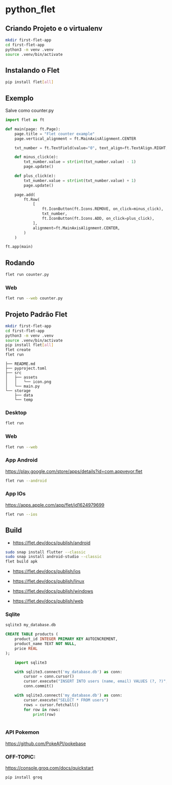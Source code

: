 # python_flet

## Criando Projeto e o virtualenv

```sh
mkdir first-flet-app
cd first-flet-app
python3 -m venv .venv
source .venv/bin/activate
```


## Instalando o Flet

```sh
pip install flet[all]
```


## Exemplo

Salve como counter.py

```python
import flet as ft

def main(page: ft.Page):
    page.title = "Flet counter example"
    page.vertical_alignment = ft.MainAxisAlignment.CENTER

    txt_number = ft.TextField(value="0", text_align=ft.TextAlign.RIGHT, width=100)

    def minus_click(e):
        txt_number.value = str(int(txt_number.value) - 1)
        page.update()

    def plus_click(e):
        txt_number.value = str(int(txt_number.value) + 1)
        page.update()

    page.add(
        ft.Row(
            [
                ft.IconButton(ft.Icons.REMOVE, on_click=minus_click),
                txt_number,
                ft.IconButton(ft.Icons.ADD, on_click=plus_click),
            ],
            alignment=ft.MainAxisAlignment.CENTER,
        )
    )

ft.app(main)
```

## Rodando


```sh
flet run counter.py
```

### Web

```sh
flet run --web counter.py
```

## Projeto Padrão Flet

```sh
mkdir first-flet-app
cd first-flet-app
python3 -m venv .venv
source .venv/bin/activate
pip install flet[all]
flet create
flet run
```

```
├── README.md
├── pyproject.toml
├── src
│   ├── assets
│   │   └── icon.png
│   └── main.py
└── storage
    ├── data
    └── temp
```

### Desktop

```sh
flet run
```

### Web

```sh
flet run --web
```

### App Android

https://play.google.com/store/apps/details?id=com.appveyor.flet

```sh
flet run --android
```

### App IOs

https://apps.apple.com/app/flet/id1624979699

```sh
flet run --ios
```

## Build

* https://flet.dev/docs/publish/android

```sh
sudo snap install flutter --classic
sudo snap install android-studio --classic
flet build apk
```

* https://flet.dev/docs/publish/ios

* https://flet.dev/docs/publish/linux

* https://flet.dev/docs/publish/windows

* https://flet.dev/docs/publish/web

### Sqlite

```sh
sqlite3 my_database.db
```

```sql
CREATE TABLE products (
    product_id INTEGER PRIMARY KEY AUTOINCREMENT,
    product_name TEXT NOT NULL,
    price REAL
);
```

```python
    import sqlite3

    with sqlite3.connect('my_database.db') as conn:
        cursor = conn.cursor()
        cursor.execute("INSERT INTO users (name, email) VALUES (?, ?)", ("Bob", "bob@example.com"))
        conn.commit()

    with sqlite3.connect('my_database.db') as conn:
        cursor.execute("SELECT * FROM users")
        rows = cursor.fetchall()
        for row in rows:
            print(row)
    
```

### API Pokemon

https://github.com/PokeAPI/pokebase

### OFF-TOPIC:

https://console.groq.com/docs/quickstart
```sh
pip install groq
```

<!--
#### 🔍 Modelos bons gratuitos


| Modelo                          | Tamanho / Parâmetros / Bits / Quantização                                                           | Pontos fortes                                                                                                                                          | Restrições / O que você precisa considerar                                                                                            |
| ------------------------------- | --------------------------------------------------------------------------------------------------- | ------------------------------------------------------------------------------------------------------------------------------------------------------ | ------------------------------------------------------------------------------------------------------------------------------------- |
| **Llama-3 (8B ou 70B)** da Meta | Versão open-source, com quantizações disponíveis (ex: GGUF, bits menores). ([GIGAZINE][1])          | É um dos mais recentes da Meta; bom equilíbrio entre desempenho e custo computacional, especialmente o de 8 bilhões de parâmetros. Boa para uso geral. | O modelo de 70B exige bastante memória; usar quantizações é quase obrigatório para rodar localmente com bom desempenho. ([Reddit][2]) |
| **Llama-2 (7B / 13B / 70B)**    | Modelos bem conhecidos, versões base e ajustadas. Versões em GGUF também disponíveis. ([MyGGUF][3]) | Estável, bem estudado, muitos recursos e bibliotecas/pacotes já suportam. Boa escolha se quiser compatibilidade e documentação.                        | Também o de maior porte consome muito; para tarefas simples, talvez o 7B já seja suficiente.                                          |
| **Mistral-7B (Instruct)**       | Um modelo “menor”, bom custo computacional. ([localaimaster.com][4])                                | Excelente para criatividade / geração de texto quando não se precisa de algo extremamente grande. Carrega mais rápido, uso de RAM menor.               | Pode perder em tarefas que requeiram muito contexto ou “raciocínio” mais pesado comparado aos maiores.                                |
| **TinyLlama**                   | \~1.1B parâmetros. ([arXiv][5])                                                                     | Muito leve, roda fácil mesmo em máquinas modestas; bom para protótipos, testagens rápidas, tarefas simples.                                            | Com desempenho menor, respostas menos refinadas se comparar com modelos grandes. Não é ideal para uso “pesado”.                       |



---

#### Llama

```sh
python3 -m venv .venv
source .venv/bin/activate
pip install llama-cpp-python
```

```python
from llama_cpp import Llama

# Carregue um modelo LLaMA (precisa ter o arquivo .gguf baixado antes)
llm = Llama(model_path="models/llama-2-7b-chat.Q4_K_M.gguf")

# Fazendo uma pergunta ao modelo
output = llm(
    "Explique em poucas palavras o que é aprendizado de máquina.",
    max_tokens=100,
    temperature=0.7,
)

print(output["choices"][0]["text"])
```


python3 Llama.py

